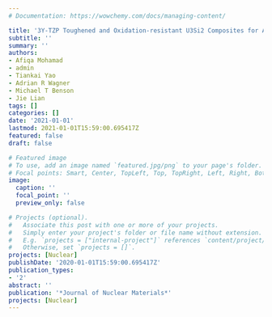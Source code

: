 ```yaml
---
# Documentation: https://wowchemy.com/docs/managing-content/

title: '3Y-TZP Toughened and Oxidation-resistant U3Si2 Composites for Accident Tolerant Fuels'
subtitle: ''
summary: ''
authors:
- Afiqa Mohamad
- admin
- Tiankai Yao
- Adrian R Wagner
- Michael T Benson
- Jie Lian
tags: []
categories: []
date: '2021-01-01'
lastmod: 2021-01-01T15:59:00.695417Z
featured: false
draft: false

# Featured image
# To use, add an image named `featured.jpg/png` to your page's folder.
# Focal points: Smart, Center, TopLeft, Top, TopRight, Left, Right, BottomLeft, Bottom, BottomRight.
image:
  caption: ''
  focal_point: ''
  preview_only: false

# Projects (optional).
#   Associate this post with one or more of your projects.
#   Simply enter your project's folder or file name without extension.
#   E.g. `projects = ["internal-project"]` references `content/project/deep-learning/index.md`.
#   Otherwise, set `projects = []`.
projects: [Nuclear]
publishDate: '2020-01-01T15:59:00.695417Z'
publication_types:
- '2'
abstract: ''
publication: '*Journal of Nuclear Materials*'
projects: [Nuclear]
---
```

